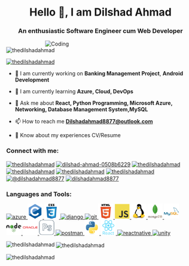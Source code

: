 <h1 align="center">Hello 👋, I am Dilshad Ahmad</h1>
<h3 align="center">An enthusiastic Software Engineer cum Web Developer</h3>
<img src="https://granroyalleigarape.com.br/wp-content/uploads/2021/05/programmer.gif" alt="Coding" class="center" width="400" img align="right" >

<p align="left"> <img src="https://komarev.com/ghpvc/?username=thedilshadahmad&label=Profile%20views&color=0e75b6&style=flat" alt="thedilshadahmad" /> </p>

<p align="left"> <a href="https://twitter.com/thedilshadahmad" target="blank"><img src="https://img.shields.io/twitter/follow/thedilshadahmad?logo=twitter&style=for-the-badge" alt="thedilshadahmad" /></a> </p>

- 🔭 I am currently working on **Banking Management Project**, **Android Development**

- 🌱 I am currently learning **Azure, Cloud, DevOps**

- 💬 Ask me about **React, Python Programming, Microsoft Azure, Networking, Database Management System,MySQL**

- 📫 How to reach me **Dilshadahmad8877@outlook.com**


- 📄 Know about my experiences <a href="https://drive.google.com/file/d/1rR4wdqHOX0Mak7DrkxdAzmx7tTywjrei/view?usp=sharing" style="text-decoration: none" target="_blank">CV/Resume </a>

<h3 align="left">Connect with me:</h3>
<p align="left">
<a href="https://twitter.com/thedilshadahmad" target="blank"><img align="center" src="https://raw.githubusercontent.com/rahuldkjain/github-profile-readme-generator/master/src/images/icons/Social/twitter.svg" alt="thedilshadahmad" height="30" width="40" /></a>
<a href="https://linkedin.com/in/dilshad-ahmad-0508b6229" target="blank"><img align="center" src="https://raw.githubusercontent.com/rahuldkjain/github-profile-readme-generator/master/src/images/icons/Social/linked-in-alt.svg" alt="dilshad-ahmad-0508b6229" height="30" width="40" /></a>
<a href="https://instagram.com/thedilshadahmad" target="blank"><img align="center" src="https://raw.githubusercontent.com/rahuldkjain/github-profile-readme-generator/master/src/images/icons/Social/instagram.svg" alt="thedilshadahmad" height="30" width="40" /></a>
<a href="https://www.hackerrank.com/thedilshadahmad" target="blank"><img align="center" src="https://raw.githubusercontent.com/rahuldkjain/github-profile-readme-generator/master/src/images/icons/Social/hackerrank.svg" alt="thedilshadahmad" height="30" width="40" /></a>
<a href="https://codeforces.com/profile/thedilshadahmad" target="blank"><img align="center" src="https://raw.githubusercontent.com/rahuldkjain/github-profile-readme-generator/master/src/images/icons/Social/codeforces.svg" alt="thedilshadahmad" height="30" width="40" /></a>
<a href="https://www.leetcode.com/thedilshadahmad" target="blank"><img align="center" src="https://raw.githubusercontent.com/rahuldkjain/github-profile-readme-generator/master/src/images/icons/Social/leet-code.svg" alt="thedilshadahmad" height="30" width="40" /></a>
<a href="https://www.hackerearth.com/@dilshadahmad8877" target="blank"><img align="center" src="https://raw.githubusercontent.com/rahuldkjain/github-profile-readme-generator/master/src/images/icons/Social/hackerearth.svg" alt="@dilshadahmad8877" height="30" width="40" /></a>
<a href="https://auth.geeksforgeeks.org/user/dilshadahmad8877" target="blank"><img align="center" src="https://raw.githubusercontent.com/rahuldkjain/github-profile-readme-generator/master/src/images/icons/Social/geeks-for-geeks.svg" alt="dilshadahmad8877" height="30" width="40" /></a>
</p>

<h3 align="left">Languages and Tools:</h3>
<p align="left"> <a href="https://azure.microsoft.com/en-in/" target="_blank" rel="noreferrer"> <img src="https://www.vectorlogo.zone/logos/microsoft_azure/microsoft_azure-icon.svg" alt="azure" width="40" height="40"/> </a> <a href="https://www.cprogramming.com/" target="_blank" rel="noreferrer"> <img src="https://raw.githubusercontent.com/devicons/devicon/master/icons/c/c-original.svg" alt="c" width="40" height="40"/> </a> <a href="https://www.w3schools.com/css/" target="_blank" rel="noreferrer"> <img src="https://raw.githubusercontent.com/devicons/devicon/master/icons/css3/css3-original-wordmark.svg" alt="css3" width="40" height="40"/> </a> <a href="https://www.djangoproject.com/" target="_blank" rel="noreferrer"> <img src="https://cdn.worldvectorlogo.com/logos/django.svg" alt="django" width="40" height="40"/> </a> <a href="https://git-scm.com/" target="_blank" rel="noreferrer"> <img src="https://www.vectorlogo.zone/logos/git-scm/git-scm-icon.svg" alt="git" width="40" height="40"/> </a> <a href="https://www.w3.org/html/" target="_blank" rel="noreferrer"> <img src="https://raw.githubusercontent.com/devicons/devicon/master/icons/html5/html5-original-wordmark.svg" alt="html5" width="40" height="40"/> </a> <a href="https://developer.mozilla.org/en-US/docs/Web/JavaScript" target="_blank" rel="noreferrer"> <img src="https://raw.githubusercontent.com/devicons/devicon/master/icons/javascript/javascript-original.svg" alt="javascript" width="40" height="40"/> </a> <a href="https://www.linux.org/" target="_blank" rel="noreferrer"> <img src="https://raw.githubusercontent.com/devicons/devicon/master/icons/linux/linux-original.svg" alt="linux" width="40" height="40"/> </a> <a href="https://www.mongodb.com/" target="_blank" rel="noreferrer"> <img src="https://raw.githubusercontent.com/devicons/devicon/master/icons/mongodb/mongodb-original-wordmark.svg" alt="mongodb" width="40" height="40"/> </a> <a href="https://www.mysql.com/" target="_blank" rel="noreferrer"> <img src="https://raw.githubusercontent.com/devicons/devicon/master/icons/mysql/mysql-original-wordmark.svg" alt="mysql" width="40" height="40"/> </a> <a href="https://nodejs.org" target="_blank" rel="noreferrer"> <img src="https://raw.githubusercontent.com/devicons/devicon/master/icons/nodejs/nodejs-original-wordmark.svg" alt="nodejs" width="40" height="40"/> </a> <a href="https://www.oracle.com/" target="_blank" rel="noreferrer"> <img src="https://raw.githubusercontent.com/devicons/devicon/master/icons/oracle/oracle-original.svg" alt="oracle" width="40" height="40"/> </a> <a href="https://www.photoshop.com/en" target="_blank" rel="noreferrer"> <img src="https://raw.githubusercontent.com/devicons/devicon/master/icons/photoshop/photoshop-line.svg" alt="photoshop" width="40" height="40"/> </a> <a href="https://postman.com" target="_blank" rel="noreferrer"> <img src="https://www.vectorlogo.zone/logos/getpostman/getpostman-icon.svg" alt="postman" width="40" height="40"/> </a> <a href="https://www.python.org" target="_blank" rel="noreferrer"> <img src="https://raw.githubusercontent.com/devicons/devicon/master/icons/python/python-original.svg" alt="python" width="40" height="40"/> </a> <a href="https://reactjs.org/" target="_blank" rel="noreferrer"> <img src="https://raw.githubusercontent.com/devicons/devicon/master/icons/react/react-original-wordmark.svg" alt="react" width="40" height="40"/> </a> <a href="https://reactnative.dev/" target="_blank" rel="noreferrer"> <img src="https://reactnative.dev/img/header_logo.svg" alt="reactnative" width="40" height="40"/> </a> <a href="https://unity.com/" target="_blank" rel="noreferrer"> <img src="https://www.vectorlogo.zone/logos/unity3d/unity3d-icon.svg" alt="unity" width="40" height="40"/> </a> </p>

<p><img align="left" src="https://github-readme-stats.vercel.app/api/top-langs?username=thedilshadahmad&show_icons=true&locale=en&layout=compact" alt="thedilshadahmad" /></p>

<p>&nbsp;<img align="center" src="https://github-readme-stats.vercel.app/api?username=thedilshadahmad&show_icons=true&locale=en" alt="thedilshadahmad" /></p>

<p><img align="center" src="https://github-readme-streak-stats.herokuapp.com/?user=thedilshadahmad&" alt="thedilshadahmad" /></p>
